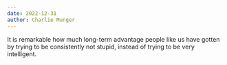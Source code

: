 ```yaml
---
date: 2022-12-31
author: Charlie Munger
---
```


It is remarkable how much long-term advantage people like us have gotten by trying to be consistently not stupid, instead of trying to be very intelligent.
